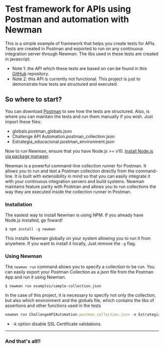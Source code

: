 # Test framework for APIs using Postman and automation with Newman
This is a simple example of framework that helps you create tests for APIs. Tests are created in Postman and exported to run on any continuous integration server through Newman. The libs used in these tests are created in javascript.

- Note 1: the API which these tests are based on can be found in this [GitHub](https://github.com/estrategiahq/desafio-qa-engineer) repository.
- Note 2: this API is currently not functional. This project is just to demonstrate how tests are structured and executed.

## So where to start?

You can download [Postman](https://www.postman.com/downloads/) to see how the tests are structured. Also, is where you can maintain the tests and run them manually if you wish.
Just import these files:
 - globals.postman_globals.json
 - Challenge API Automation.postman_collection.json
 - Estrategia_educacional.postman_environment.json

Now to run Newman, ensure that you have Node.js >= v10. [Install Node.js via package manager](https://nodejs.org/en/download/package-manager/).

Newman is a powerful command-line collection runner for Postman. It allows you to run and test a Postman collection directly from the command-line. It is built with extensibility in mind so that you can easily integrate it with your continuous integration servers and build systems.
Newman maintains feature parity with Postman and allows you to run collections the way they are executed inside the collection runner in Postman.

### Installation
The easiest way to install Newman is using NPM. If you already have Node.js installed, go foward!

```console
$ npm install -g newman
```
This installs Newman globally on your system allowing you to run it from anywhere. If you want to install it locally, Just remove the `-g` flag.

### Using Newman
The `newman run` command allows you to specify a collection to be run. You can easily export your Postman
Collection as a json file from the Postman App and run it using Newman.

```console
$ newman run examples/sample-collection.json
```
In the case of this project, it is necessary to specify not only the collection, but also which environment and the globals file, which contains the libs of assertions and other functions used in the tests

```javascript
newman run ChallengeAPIAutomation.postman_collection.json -e Estrategia_educacional.postman_environment.json -g globals.postman_globals.json -k
```
* -k option disable SSL Certificate validations.
* * * 

### And that's all!!
